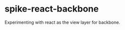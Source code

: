 spike-react-backbone
====================

Experimenting with react as the view layer for backbone.
